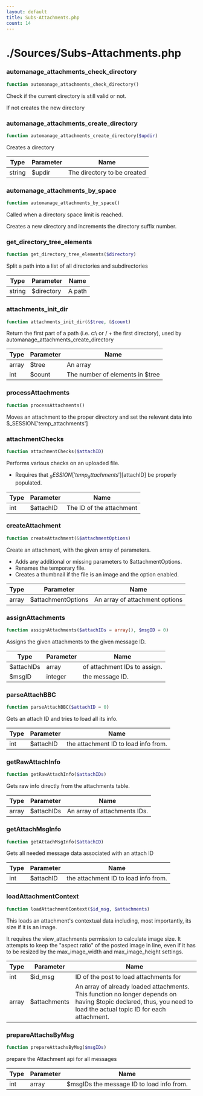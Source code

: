 ```yaml
---
layout: default
title: Subs-Attachments.php
count: 14
---
```


# ./Sources/Subs-Attachments.php

### automanage_attachments_check_directory

```php
function automanage_attachments_check_directory()
```
Check if the current directory is still valid or not.

If not creates the new directory

### automanage_attachments_create_directory

```php
function automanage_attachments_create_directory($updir)
```
Creates a directory



Type|Parameter|Name
---|---|---
string|$updir|The directory to be created
### automanage_attachments_by_space

```php
function automanage_attachments_by_space()
```
Called when a directory space limit is reached.

Creates a new directory and increments the directory suffix number.

### get_directory_tree_elements

```php
function get_directory_tree_elements($directory)
```
Split a path into a list of all directories and subdirectories



Type|Parameter|Name
---|---|---
string|$directory|A path
### attachments_init_dir

```php
function attachments_init_dir(&$tree, &$count)
```
Return the first part of a path (i.e. c:\ or / + the first directory), used by automanage_attachments_create_directory



Type|Parameter|Name
---|---|---
array|$tree|An array
int|$count|The number of elements in $tree
### processAttachments

```php
function processAttachments()
```
Moves an attachment to the proper directory and set the relevant data into $_SESSION['temp_attachments']



### attachmentChecks

```php
function attachmentChecks($attachID)
```
Performs various checks on an uploaded file.

- Requires that $_SESSION['temp_attachments'][$attachID] be properly populated.

Type|Parameter|Name
---|---|---
int|$attachID|The ID of the attachment
### createAttachment

```php
function createAttachment(&$attachmentOptions)
```
Create an attachment, with the given array of parameters.

- Adds any additional or missing parameters to $attachmentOptions.
- Renames the temporary file.
- Creates a thumbnail if the file is an image and the option enabled.

Type|Parameter|Name
---|---|---
array|$attachmentOptions|An array of attachment options
### assignAttachments

```php
function assignAttachments($attachIDs = array(), $msgID = 0)
```
Assigns the given attachments to the given message ID.



Type|Parameter|Name
---|---|---
$attachIDs|array|of attachment IDs to assign.
$msgID|integer|the message ID.
### parseAttachBBC

```php
function parseAttachBBC($attachID = 0)
```
Gets an attach ID and tries to load all its info.



Type|Parameter|Name
---|---|---
int|$attachID|the attachment ID to load info from.
### getRawAttachInfo

```php
function getRawAttachInfo($attachIDs)
```
Gets raw info directly from the attachments table.



Type|Parameter|Name
---|---|---
array|$attachIDs|An array of attachments IDs.
### getAttachMsgInfo

```php
function getAttachMsgInfo($attachID)
```
Gets all needed message data associated with an attach ID



Type|Parameter|Name
---|---|---
int|$attachID|the attachment ID to load info from.
### loadAttachmentContext

```php
function loadAttachmentContext($id_msg, $attachments)
```
This loads an attachment's contextual data including, most importantly, its size if it is an image.

It requires the view_attachments permission to calculate image size.
It attempts to keep the "aspect ratio" of the posted image in line, even if it has to be resized by
the max_image_width and max_image_height settings.

Type|Parameter|Name
---|---|---
int|$id_msg|ID of the post to load attachments for
array|$attachments|An array of already loaded attachments. This function no longer depends on having $topic declared, thus, you need to load the actual topic ID for each attachment.
### prepareAttachsByMsg

```php
function prepareAttachsByMsg($msgIDs)
```
prepare the Attachment api for all messages



Type|Parameter|Name
---|---|---
int|array|$msgIDs the message ID to load info from.
